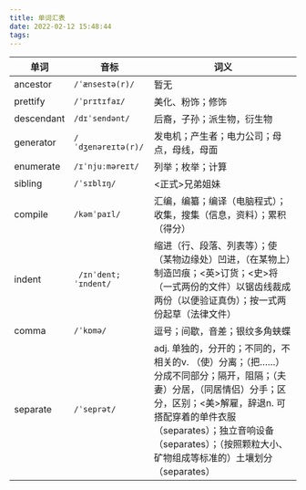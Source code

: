 ```yaml
---
title: 单词汇表
date: 2022-02-12 15:48:44
tags:
---
```

|单词|音标|词义|
|---|---|-----|
|ancestor|`/ˈænsestə(r)/`|暂无|
|prettify|`/ˈprɪtɪfaɪ/`|美化、粉饰；修饰|
|descendant|`/dɪˈsendənt/`|后裔，子孙；派生物，衍生物|
|generator|`/ˈdʒenəreɪtə(r)/ `|发电机；产生者；电力公司；母点，母线，母面|
|enumerate|`/ɪˈnjuːməreɪt/`|列举；枚举；计算|
|sibling|`/ˈsɪblɪŋ/ `|<正式>兄弟姐妹|
|compile|`/kəmˈpaɪl/ `|汇编，编纂；编译（电脑程式）；收集，搜集（信息，资料）；累积（得分）|
|indent|` /ɪnˈdent; ˈɪndent/`|缩进（行、段落、列表等）；使（某物边缘处）凹进，（在某物上）制造凹痕；<英>订货；<史>将（一式两份的文件）以锯齿线裁成两份（以便验证真伪）；按一式两份起草（法律文件）|
|comma|`/ˈkɒmə/ `| 逗号；间歇，音差；银纹多角蛱蝶|
|separate|`/ˈseprət/ `|adj. 单独的，分开的；不同的，不相关的v. （使）分离；（把……）分成不同部分；隔开，阻隔；（夫妻）分居，（同居情侣）分手；区分，区别；<美>解雇，辞退n. 可搭配穿着的单件衣服（separates）；独立音响设备（separates）；（按照颗粒大小、矿物组成等标准的）土壤划分（separates）|